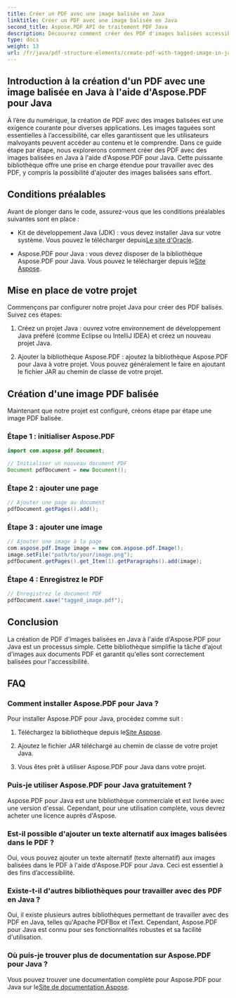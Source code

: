 ```yaml
---
title: Créer un PDF avec une image balisée en Java
linktitle: Créer un PDF avec une image balisée en Java
second_title: Aspose.PDF API de traitement PDF Java
description: Découvrez comment créer des PDF d'images balisées accessibles en Java à l'aide d'Aspose.PDF pour Java. Suivez notre guide étape par étape pour une génération transparente de PDF.
type: docs
weight: 13
url: /fr/java/pdf-structure-elements/create-pdf-with-tagged-image-in-java/
---
```


## Introduction à la création d'un PDF avec une image balisée en Java à l'aide d'Aspose.PDF pour Java

À l’ère du numérique, la création de PDF avec des images balisées est une exigence courante pour diverses applications. Les images taguées sont essentielles à l’accessibilité, car elles garantissent que les utilisateurs malvoyants peuvent accéder au contenu et le comprendre. Dans ce guide étape par étape, nous explorerons comment créer des PDF avec des images balisées en Java à l'aide d'Aspose.PDF pour Java. Cette puissante bibliothèque offre une prise en charge étendue pour travailler avec des PDF, y compris la possibilité d'ajouter des images balisées sans effort.

## Conditions préalables

Avant de plonger dans le code, assurez-vous que les conditions préalables suivantes sont en place :

-  Kit de développement Java (JDK) : vous devez installer Java sur votre système. Vous pouvez le télécharger depuis[Le site d'Oracle](https://www.oracle.com/java/technologies/javase-downloads.html).

-  Aspose.PDF pour Java : vous devez disposer de la bibliothèque Aspose.PDF pour Java. Vous pouvez le télécharger depuis le[Site Aspose](https://releases.aspose.com/pdf/java/).

## Mise en place de votre projet

Commençons par configurer notre projet Java pour créer des PDF balisés. Suivez ces étapes:

1. Créez un projet Java : ouvrez votre environnement de développement Java préféré (comme Eclipse ou IntelliJ IDEA) et créez un nouveau projet Java.

2. Ajouter la bibliothèque Aspose.PDF : ajoutez la bibliothèque Aspose.PDF pour Java à votre projet. Vous pouvez généralement le faire en ajoutant le fichier JAR au chemin de classe de votre projet.

## Création d'une image PDF balisée

Maintenant que notre projet est configuré, créons étape par étape une image PDF balisée.

### Étape 1 : initialiser Aspose.PDF

```java
import com.aspose.pdf.Document;

// Initialiser un nouveau document PDF
Document pdfDocument = new Document();
```

### Étape 2 : ajouter une page

```java
// Ajouter une page au document
pdfDocument.getPages().add();
```

### Étape 3 : ajouter une image

```java
// Ajouter une image à la page
com.aspose.pdf.Image image = new com.aspose.pdf.Image();
image.setFile("path/to/your/image.png");
pdfDocument.getPages().get_Item(1).getParagraphs().add(image);
```

### Étape 4 : Enregistrez le PDF

```java
// Enregistrez le document PDF
pdfDocument.save("tagged_image.pdf");
```

## Conclusion

La création de PDF d'images balisées en Java à l'aide d'Aspose.PDF pour Java est un processus simple. Cette bibliothèque simplifie la tâche d'ajout d'images aux documents PDF et garantit qu'elles sont correctement balisées pour l'accessibilité.

## FAQ

### Comment installer Aspose.PDF pour Java ?

Pour installer Aspose.PDF pour Java, procédez comme suit :

1.  Téléchargez la bibliothèque depuis le[Site Aspose](https://releases.aspose.com/pdf/java/).

2. Ajoutez le fichier JAR téléchargé au chemin de classe de votre projet Java.

3. Vous êtes prêt à utiliser Aspose.PDF pour Java dans votre projet.

### Puis-je utiliser Aspose.PDF pour Java gratuitement ?

Aspose.PDF pour Java est une bibliothèque commerciale et est livrée avec une version d'essai. Cependant, pour une utilisation complète, vous devrez acheter une licence auprès d'Aspose.

### Est-il possible d'ajouter un texte alternatif aux images balisées dans le PDF ?

Oui, vous pouvez ajouter un texte alternatif (texte alternatif) aux images balisées dans le PDF à l'aide d'Aspose.PDF pour Java. Ceci est essentiel à des fins d’accessibilité.

### Existe-t-il d'autres bibliothèques pour travailler avec des PDF en Java ?

Oui, il existe plusieurs autres bibliothèques permettant de travailler avec des PDF en Java, telles qu'Apache PDFBox et iText. Cependant, Aspose.PDF pour Java est connu pour ses fonctionnalités robustes et sa facilité d'utilisation.

### Où puis-je trouver plus de documentation sur Aspose.PDF pour Java ?

 Vous pouvez trouver une documentation complète pour Aspose.PDF pour Java sur le[Site de documentation Aspose](https://reference.aspose.com/pdf/java/).